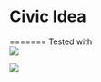 # Civic Idea
=======
Tested with <br />
<a href="https://browserstack.com"><img src="https://res.cloudinary.com/engagement-lab-home/image/upload/c_scale,w_200/v1520967711/github/browserstack.png"></a>

<a href="https://zenhub.com"><img src="https://raw.githubusercontent.com/ZenHubIO/support/master/zenhub-badge.png"></a>
